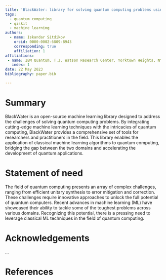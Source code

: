 ```yaml
---
title: 'BlackWater: library for solving quantum computing problems using machine learning'
tags:
  - quantum computing
  - qiskit
  - machine learning
authors:
  - name: Iskandar Sitdikov
    orcid: 0000-0002-6809-8943
    corresponding: true 
    affiliation: 1
affiliations:
 - name: IBM Quantum, T.J. Watson Research Center, Yorktown Heights, NY 10598, USA
   index: 1
date: 22 May 2023
bibliography: paper.bib

---
```


# Summary

BlackWater is an open-source machine learning library designed to address 
the challenges of solving quantum computing problems. By integrating 
cutting-edge machine learning techniques with the intricacies of quantum 
computing, BlackWater provides a comprehensive set of tools for researchers 
and practitioners in the field. This library enables the application of 
classical machine learning algorithms to quantum computing, bridging 
the gap between the two domains and accelerating the development of 
quantum applications.

# Statement of need

The field of quantum computing presents an array of complex challenges, 
ranging from efficient unitary synthesis to error mitigation and correction. 
These challenges require innovative approaches to unlock the full 
potential of quantum computers. Recent advances in machine learning 
(ML) have showcased their ability to tackle some of the toughest problems 
across various domains. Recognizing this potential, there is a pressing 
need to leverage classical ML techniques in the field of quantum computing.

# Acknowledgements

...

# References